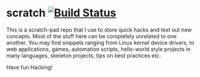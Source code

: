 # scratch [![Build Status](https://travis-ci.org/punitsoni/scratch.svg?branch=master)](https://travis-ci.org/punitsoni/scratch)
This is a scratch-pad repo that I use to store quick hacks and test out new concepts. Most of the stuff here can be completely unrelated to one another. You may find snippets ranging from Linux kernel device drivers, to web applications, games, automation scripts, hello-world style projects in many languages, skeleton projects, tips on best practices etc.

Have fun Hacking!
